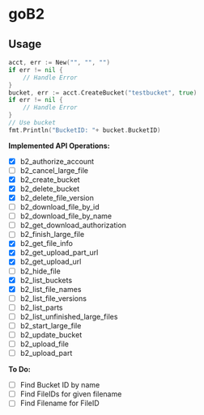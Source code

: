 # goB2

## Usage

```go
acct, err := New("", "", "")
if err != nil {
    // Handle Error
}
bucket, err := acct.CreateBucket("testbucket", true)
if err != nil {
    // Handle Error
}
// Use bucket
fmt.Println("BucketID: "+ bucket.BucketID)
```

**Implemented API Operations:**

- [x] b2_authorize_account
- [ ] b2_cancel_large_file
- [x] b2_create_bucket
- [x] b2_delete_bucket
- [x] b2_delete_file_version
- [ ] b2_download_file_by_id
- [ ] b2_download_file_by_name
- [ ] b2_get_download_authorization
- [ ] b2_finish_large_file
- [x] b2_get_file_info
- [x] b2_get_upload_part_url
- [x] b2_get_upload_url
- [ ] b2_hide_file
- [x] b2_list_buckets
- [x] b2_list_file_names
- [ ] b2_list_file_versions
- [ ] b2_list_parts
- [ ] b2_list_unfinished_large_files
- [ ] b2_start_large_file
- [ ] b2_update_bucket
- [ ] b2_upload_file
- [ ] b2_upload_part

**To Do:**

- [ ] Find Bucket ID by name
- [ ] Find FileIDs for given filename
- [ ] Find Filename for FileID